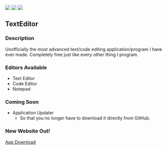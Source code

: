 [![](https://img.shields.io/badge/version-0.3-yellow)](#)
[![](https://img.shields.io/badge/release-stable-informational)](#)
[![](https://img.shields.io/badge/status-idle-orange)](#)

## TextEditor
### Description
Unofficially the most advanced text/code editing application/program I have ever made. Completely free just like every other thing I program.

### Editors Available
  - Text Editor
  - Code Editor
  - Notepad

### Coming Soon
  - Application Updater
    - So that you no longer have to download it directly from GitHub.

### New Website Out!
[App Download](https://app-download.000webhostapp.com/index.html)
